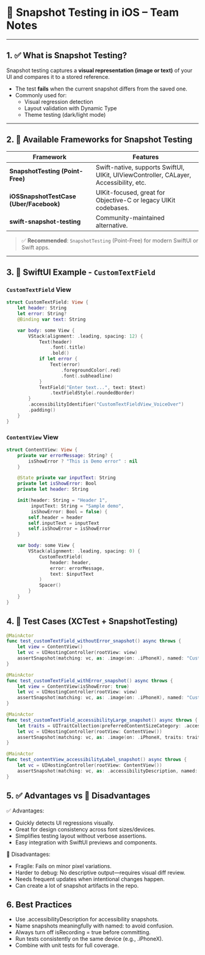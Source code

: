# 📸 Snapshot Testing in iOS – Team Notes

---

## 1. ✅ What is Snapshot Testing?

Snapshot testing captures a **visual representation (image or text)** of your UI and compares it to a stored reference.

- The test **fails** when the current snapshot differs from the saved one.
- Commonly used for:
  - Visual regression detection
  - Layout validation with Dynamic Type
  - Theme testing (dark/light mode)

---

## 2. 🧰 Available Frameworks for Snapshot Testing

| Framework | Features |
|----------|----------|
| **SnapshotTesting (Point-Free)** | Swift-native, supports SwiftUI, UIKit, UIViewController, CALayer, Accessibility, etc. |
| **iOSSnapshotTestCase (Uber/Facebook)** | UIKit-focused, great for Objective-C or legacy UIKit codebases. |
| **swift-snapshot-testing** | Community-maintained alternative. |

> ✅ **Recommended**: `SnapshotTesting` (Point-Free) for modern SwiftUI or Swift apps.

---

## 3. 🧪 SwiftUI Example - `CustomTextField`

### `CustomTextField` View

```swift
struct CustomTextField: View {
    let header: String
    let error: String?
    @Binding var text: String

    var body: some View {
        VStack(alignment: .leading, spacing: 12) {
            Text(header)
                .font(.title)
                .bold()
            if let error {
                Text(error)
                    .foregroundColor(.red)
                    .font(.subheadline)
            }
            TextField("Enter text...", text: $text)
                .textFieldStyle(.roundedBorder)
        }
        .accessibilityIdentifier("CustomTextFieldView_VoiceOver")
        .padding()
    }
}
```
### `ContentView` View
```swift
struct ContentView: View {
    private var errorMessage: String? {
        isShowError ? "This is Demo error" : nil
    }

    @State private var inputText: String
    private let isShowError: Bool
    private let header: String

    init(header: String = "Header 1",
         inputText: String = "Sample demo",
         isShowError: Bool = false) {
        self.header = header
        self.inputText = inputText
        self.isShowError = isShowError
    }

    var body: some View {
        VStack(alignment: .leading, spacing: 0) {
            CustomTextField(
                header: header,
                error: errorMessage,
                text: $inputText
            )
            Spacer()
        }
    }
}
```
## 4. 🧪 Test Cases (XCTest + SnapshotTesting)
```swift
@MainActor
func test_customTextField_withoutError_snapshot() async throws {
    let view = ContentView()
    let vc = UIHostingController(rootView: view)
    assertSnapshot(matching: vc, as: .image(on: .iPhoneX), named: "CustomTextFieldView")
}

@MainActor
func test_customTextField_withError_snapshot() async throws {
    let view = ContentView(isShowError: true)
    let vc = UIHostingController(rootView: view)
    assertSnapshot(matching: vc, as: .image(on: .iPhoneX), named: "CustomTextFieldView_withError")
}

@MainActor
func test_customTextField_accessibilityLarge_snapshot() async throws {
    let traits = UITraitCollection(preferredContentSizeCategory: .accessibilityLarge)
    let vc = UIHostingController(rootView: ContentView())
    assertSnapshot(matching: vc, as: .image(on: .iPhoneX, traits: traits), named: "Accessibility_Large")
}

@MainActor
func test_contentView_accessibilityLabel_snapshot() async throws {
    let vc = UIHostingController(rootView: ContentView())
    assertSnapshot(matching: vc, as: .accessibilityDescription, named: "ContentView_accessibilityLabel")
}
```
## 5. ✅ Advantages vs 🚫 Disadvantages
✅ Advantages:
- Quickly detects UI regressions visually.
- Great for design consistency across font sizes/devices.
- Simplifies testing layout without verbose assertions.
- Easy integration with SwiftUI previews and components.

🚫 Disadvantages:
- Fragile: Fails on minor pixel variations.
- Harder to debug: No descriptive output—requires visual diff review.
- Needs frequent updates when intentional changes happen.
- Can create a lot of snapshot artifacts in the repo.

## 6. Best Practices
- Use .accessibilityDescription for accessibility snapshots.
- Name snapshots meaningfully with named: to avoid confusion.
- Always turn off isRecording = true before committing.
- Run tests consistently on the same device (e.g., .iPhoneX).
- Combine with unit tests for full coverage.

